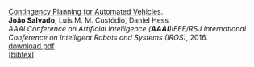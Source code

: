 <!-- ---
title: "Paper Title Number 1"
collection: publications
permalink: /publication/2009-10-01-paper-title-number-1
excerpt: 'This paper is about the number 1. The number 2 is left for future work.'
date: 2009-10-01
venue: 'Journal 1'
paperurl: 'http://academicpages.github.io/files/paper1.pdf'
citation: 'Your Name, You. (2009). &quot;Paper Title Number 1.&quot; <i>Journal 1</i>. 1(1).'
---
This paper is about the number 1. The number 2 is left for future work.

[Download paper here](http://academicpages.github.io/files/paper1.pdf)

Recommended citation: Your Name, You. (2009). "Paper Title Number 1." <i>Journal 1</i>. 1(1).
 -->

[Contingency Planning for Automated Vehicles]( https://ieeexplore.ieee.org/stamp/stamp.jsp?arnumber=7759442 "Download pdf").               
    **João Salvado**, Luís M. M. Custódio, Daniel Hess      
    <i>AAAI Conference on Artificial Intelligence (**AAAI**)IEEE/RSJ International Conference on Intelligent Robots and Systems (IROS)</i>, 2016.     
     [download pdf](https://ieeexplore.ieee.org/stamp/stamp.jsp?arnumber=7759442/publications/ "Download pdf")     
      [<a href="javascript:void(0)" onclick="(function(target, id) { if ($('#' + id).css('display') == 'block') { $('#' + id).hide('fast'); $(target).text('bibtex') } else { $('#' + id).show('fast'); $(target).text('bibtex▲') } })(this, 'bibtex-LiAAAI19a');">bibtex</a>]
<div id="bibtex-salvado2016contingency" style="display:none">
<pre>@inproceedings{salvado2016contingency,
  title={Contingency planning for automated vehicles},
  author={Salvado, Joao and Cust{\'o}dio, Lu{\'\i}s MM and Hess, Daniel},
  booktitle={2016 IEEE/RSJ International Conference on Intelligent Robots and Systems (IROS)},
  pages={2853--2858},
  year={2016},
  organization={IEEE}
}
</pre>
</div>